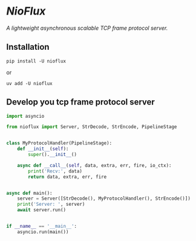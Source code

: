 # *NioFlux*

*A lightweight asynchronous scalable TCP frame protocol server.*

## Installation

```
pip install -U nioflux
```

or

```
uv add -U nioflux
```

## Develop you tcp frame protocol server

```python
import asyncio

from nioflux import Server, StrDecode, StrEncode, PipelineStage


class MyProtocolHandler(PipelineStage):
    def __init__(self):
        super().__init__()

    async def __call__(self, data, extra, err, fire, io_ctx):
        print('Recv:', data)
        return data, extra, err, fire


async def main():
    server = Server([StrDecode(), MyProtocolHandler(), StrEncode()])
    print('Server: ', server)
    await server.run()


if __name__ == '__main__':
    asyncio.run(main())

```

